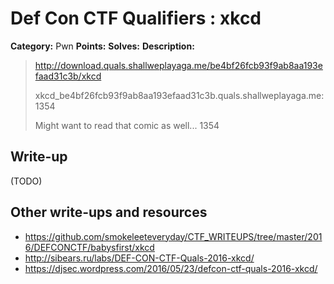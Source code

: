 # Def Con CTF Qualifiers : xkcd

**Category:** Pwn
**Points:** 
**Solves:** 
**Description:**

> <http://download.quals.shallweplayaga.me/be4bf26fcb93f9ab8aa193efaad31c3b/xkcd>
> 
> 
> xkcd_be4bf26fcb93f9ab8aa193efaad31c3b.quals.shallweplayaga.me:1354
> 
> 
> Might want to read that comic as well... 1354


## Write-up

(TODO)

## Other write-ups and resources

* https://github.com/smokeleeteveryday/CTF_WRITEUPS/tree/master/2016/DEFCONCTF/babysfirst/xkcd
* http://sibears.ru/labs/DEF-CON-CTF-Quals-2016-xkcd/
* https://djsec.wordpress.com/2016/05/23/defcon-ctf-quals-2016-xkcd/
